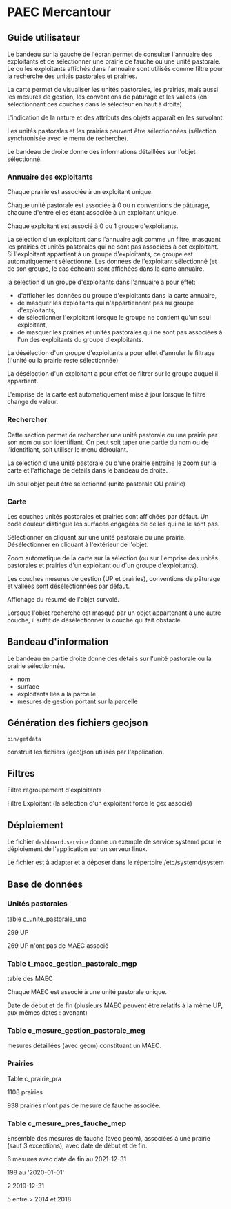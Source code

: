 # PAEC Mercantour

## Guide utilisateur

Le bandeau sur la gauche de l'écran permet de consulter l'annuaire des exploitants et de sélectionner une prairie de fauche ou une unité pastorale.
Le ou les exploitants affichés dans l'annuaire sont utilisés comme filtre pour la recherche des unités pastorales et prairies.

La carte permet de visualiser les unités pastorales, les prairies, mais aussi les mesures de gestion, les conventions de pâturage et les vallées (en sélectionnant ces couches dans le sélecteur en haut à droite).

L'indication de la nature et des attributs des objets apparaît en les survolant.

Les unités pastorales et les prairies peuvent être sélectionnées (sélection synchronisée avec le menu de recherche).

Le bandeau de droite donne des informations détaillées sur l'objet sélectionné.

### Annuaire des exploitants

Chaque prairie est associée à un exploitant unique.

Chaque unité pastorale est associée à 0 ou n conventions de pâturage, chacune d'entre elles étant associée à un exploitant unique.

Chaque exploitant est associé à 0 ou 1 groupe d'exploitants.

La sélection d'un exploitant dans l'annuaire agit comme un filtre, masquant les prairies et unités pastorales qui ne sont pas associées à cet exploitant. Si l'exploitant appartient à un groupe d'exploitants, ce groupe est automatiquement sélectionné. Les données de l'exploitant sélectionné (et de son groupe, le cas échéant) sont affichées dans la carte annuaire.

la sélection d'un groupe d'exploitants dans l'annuaire a pour effet:

- d'afficher les données du groupe d'exploitants dans la carte annuaire,
- de masquer les exploitants qui n'appartiennent pas au groupe d'exploitants,
- de sélectionner l'exploitant lorsque le groupe ne contient qu'un seul exploitant,
- de masquer les prairies et unités pastorales qui ne sont pas associées à l'un des exploitants du groupe d'exploitants.

La désélection d'un groupe d'exploitants a pour effet d'annuler le filtrage (l'unité ou la prairie reste sélectionnée)

La désélection d'un exploitant a pour effet de filtrer sur le groupe auquel il appartient.

L'emprise de la carte est automatiquement mise à jour lorsque le filtre change de valeur.

### Rechercher

Cette section permet de rechercher une unité pastorale ou une prairie par son nom ou son identifiant. On peut soit taper une partie du nom ou de l'identifiant, soit utiliser le menu déroulant.

La sélection d'une unité pastorale ou d'une prairie entraîne le zoom sur la carte et l'affichage de détails dans le bandeau de droite.

Un seul objet peut être sélectionné (unité pastorale OU prairie)

### Carte

Les couches unités pastorales et prairies sont affichées par défaut. Un code couleur distingue les surfaces engagées de celles qui ne le sont pas.

Sélectionner en cliquant sur une unité pastorale ou une prairie. Désélectionner en cliquant à l'extérieur de l'objet.

Zoom automatique de la carte sur la sélection (ou sur l'emprise des unités pastorales et prairies d'un exploitant ou d'un groupe d'exploitants).

Les couches mesures de gestion (UP et prairies), conventions de pâturage et vallées sont désélectionnées par défaut.

Affichage du résumé de l'objet survolé.

Lorsque l'objet recherché est masqué par un objet appartenant à une autre couche, il suffit de désélectionner la couche qui fait obstacle.

## Bandeau d'information

Le bandeau en partie droite donne des détails sur l'unité pastorale ou la prairie sélectionnée.

- nom
- surface
- exploitants liés à la parcelle
- mesures de gestion portant sur la parcelle

## Génération des fichiers geojson

```shell
bin/getdata
```

construit les fichiers (geo)json utilisés par l'application.

## Filtres

Filtre regroupement d'exploitants

Filtre Exploitant (la sélection d'un exploitant force le gex associé)

## Déploiement

Le fichier `dashboard.service` donne un exemple de service systemd pour le déploiement de l'application sur un serveur linux.

Le fichier est à adapter et à déposer dans le répertoire /etc/systemd/system

## Base de données

### Unités pastorales

table c_unite_pastorale_unp

299 UP

269 UP n'ont pas de MAEC associé

### Table t_maec_gestion_pastorale_mgp

table des MAEC

Chaque MAEC est associé à une unité pastorale unique.

Date de début et de fin (plusieurs MAEC peuvent être relatifs à la même UP, aux mêmes dates : avenant)

### Table c_mesure_gestion_pastorale_meg

mesures détaillées (avec geom) constituant un MAEC.

### Prairies

Table c_prairie_pra

1108 prairies

938 prairies n'ont pas de mesure de fauche associée.

### Table c_mesure_pres_fauche_mep

Ensemble des mesures de fauche (avec geom), associées à une prairie (sauf 3 exceptions), avec date de début et de fin.

6 mesures avec date de fin au 2021-12-31

198 au '2020-01-01'

2 2019-12-31

5 entre > 2014 et 2018
